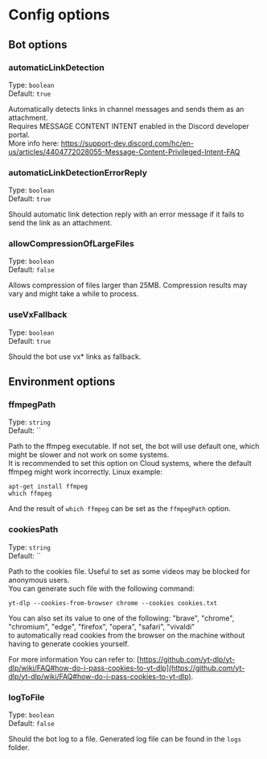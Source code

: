 # Config options

## Bot options

### automaticLinkDetection

Type: `boolean`<br>
Default: `true`

Automatically detects links in channel messages and sends them as an attachment.  
Requires MESSAGE CONTENT INTENT enabled in the Discord developer portal.  
More info here: https://support-dev.discord.com/hc/en-us/articles/4404772028055-Message-Content-Privileged-Intent-FAQ

### automaticLinkDetectionErrorReply

Type: `boolean`<br>
Default: `true`

Should automatic link detection reply with an error message if it fails to send the link as an attachment.

### allowCompressionOfLargeFiles

Type: `boolean`<br>
Default: `false`

Allows compression of files larger than 25MB. Compression results may vary and might take a while to process.

### useVxFallback

Type: `boolean`<br>
Default: `true`

Should the bot use vx* links as fallback.

## Environment options

### ffmpegPath

Type: `string`<br>
Default: ``

Path to the ffmpeg executable. If not set, the bot will use default one, which might be slower and not work on some systems.  
It is recommended to set this option on Cloud systems, where the default ffmpeg might work incorrectly. Linux example:   
```
apt-get install ffmpeg
which ffmpeg
```

And the result of `which ffmpeg` can be set as the `ffmpegPath` option.

### cookiesPath

Type: `string`<br>
Default: ``

Path to the cookies file. Useful to set as some videos may be blocked for anonymous users.  
You can generate such file with the following command:  
```
yt-dlp --cookies-from-browser chrome --cookies cookies.txt
```

You can also set its value to one of the following: "brave", "chrome", "chromium", "edge", "firefox", "opera", "safari", "vivaldi"  
to automatically read cookies from the browser on the machine without having to generate cookies yourself.  

For more information You can refer to: [https://github.com/yt-dlp/yt-dlp/wiki/FAQ#how-do-i-pass-cookies-to-yt-dlp](https://github.com/yt-dlp/yt-dlp/wiki/FAQ#how-do-i-pass-cookies-to-yt-dlp).

### logToFile

Type: `boolean`<br>
Default: `false`

Should the bot log to a file. Generated log file can be found in the `logs` folder.